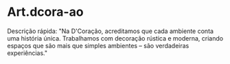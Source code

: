 # Art.dcora-ao
Descrição rápida: "Na D'Coração, acreditamos que cada ambiente conta uma história única. Trabalhamos com decoração rústica e moderna, criando espaços que são mais que simples ambientes – são verdadeiras experiências."

